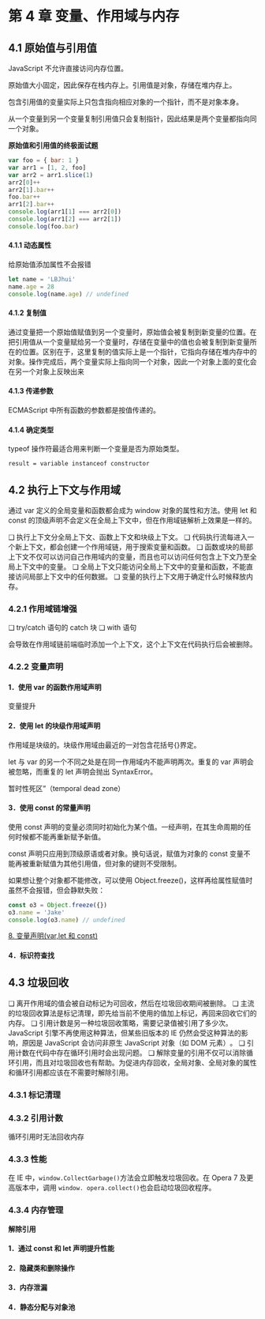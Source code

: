 # 第 4 章 变量、作用域与内存

## 4.1 原始值与引用值

JavaScript 不允许直接访问内存位置。

原始值大小固定，因此保存在栈内存上。引用值是对象，存储在堆内存上。

包含引用值的变量实际上只包含指向相应对象的一个指针，而不是对象本身。

从一个变量到另一个变量复制引用值只会复制指针，因此结果是两个变量都指向同一个对象。

**原始值和引用值的终极面试题**

```javascript
var foo = { bar: 1 }
var arr1 = [1, 2, foo]
var arr2 = arr1.slice(1)
arr2[0]++
arr2[1].bar++
foo.bar++
arr1[2].bar++
console.log(arr1[1] === arr2[0])
console.log(arr1[2] === arr2[1])
console.log(foo.bar)
```

#### 4.1.1 动态属性

给原始值添加属性不会报错

```javascript
let name = 'LBJhui'
name.age = 28
console.log(name.age) // undefined
```

#### 4.1.2 复制值

通过变量把一个原始值赋值到另一个变量时，原始值会被复制到新变量的位置。在把引用值从一个变量赋给另一个变量时，存储在变量中的值也会被复制到新变量所在的位置。区别在于，这里复制的值实际上是一个指针，它指向存储在堆内存中的对象。操作完成后，两个变量实际上指向同一个对象，因此一个对象上面的变化会在另一个对象上反映出来

#### 4.1.3 传递参数

ECMAScript 中所有函数的参数都是按值传递的。

#### 4.1.4 确定类型

typeof 操作符最适合用来判断一个变量是否为原始类型。

`result = variable instanceof constructor`

## 4.2 执行上下文与作用域

通过 var 定义的全局变量和函数都会成为 window 对象的属性和方法。使用 let 和 const 的顶级声明不会定义在全局上下文中，但在作用域链解析上效果是一样的。

❑ 执行上下文分全局上下文、函数上下文和块级上下文。
❑ 代码执行流每进入一个新上下文，都会创建一个作用域链，用于搜索变量和函数。
❑ 函数或块的局部上下文不仅可以访问自己作用域内的变量，而且也可以访问任何包含上下文乃至全局上下文中的变量。
❑ 全局上下文只能访问全局上下文中的变量和函数，不能直接访问局部上下文中的任何数据。
❑ 变量的执行上下文用于确定什么时候释放内存。

### 4.2.1 作用域链增强

❑ try/catch 语句的 catch 块
❑ with 语句

会导致在作用域链前端临时添加一个上下文，这个上下文在代码执行后会被删除。

### 4.2.2 变量声明

#### 1．使用 var 的函数作用域声明

变量提升

#### 2．使用 let 的块级作用域声明

作用域是块级的。块级作用域由最近的一对包含花括号{}界定。

let 与 var 的另一个不同之处是在同一作用域内不能声明两次。重复的 var 声明会被忽略，而重复的 let 声明会抛出 SyntaxError。

暂时性死区”​（temporal dead zone）

#### 3．使用 const 的常量声明

使用 const 声明的变量必须同时初始化为某个值。一经声明，在其生命周期的任何时候都不能再重新赋予新值。

const 声明只应用到顶级原语或者对象。换句话说，赋值为对象的 const 变量不能再被重新赋值为其他引用值，但对象的键则不受限制。

如果想让整个对象都不能修改，可以使用 Object.freeze()，这样再给属性赋值时虽然不会报错，但会静默失败：

```javascript
const o3 = Object.freeze({})
o3.name = 'Jake'
console.log(o3.name) // undefined
```

[8. 变量声明(var,let 和 const)](https://blog.csdn.net/qq_36081714/article/details/111663674)

#### 4．标识符查找

## 4.3 垃圾回收

❑ 离开作用域的值会被自动标记为可回收，然后在垃圾回收期间被删除。
❑ 主流的垃圾回收算法是标记清理，即先给当前不使用的值加上标记，再回来回收它们的内存。
❑ 引用计数是另一种垃圾回收策略，需要记录值被引用了多少次。JavaScript 引擎不再使用这种算法，但某些旧版本的 IE 仍然会受这种算法的影响，原因是 JavaScript 会访问非原生 JavaScript 对象（如 DOM 元素）​。
❑ 引用计数在代码中存在循环引用时会出现问题。
❑ 解除变量的引用不仅可以消除循环引用，而且对垃圾回收也有帮助。为促进内存回收，全局对象、全局对象的属性和循环引用都应该在不需要时解除引用。

### 4.3.1 标记清理

### 4.3.2 引用计数

循环引用时无法回收内存

### 4.3.3 性能

在 IE 中，`window.CollectGarbage()`方法会立即触发垃圾回收。在 Opera 7 及更高版本中，调用 `window. opera.collect()`也会启动垃圾回收程序。

### 4.3.4 内存管理

**解除引用**

#### 1．通过 const 和 let 声明提升性能

#### 2．隐藏类和删除操作

#### 3．内存泄漏

#### 4．静态分配与对象池

